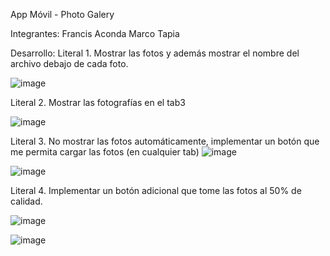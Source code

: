 App Móvil - Photo Galery

Integrantes: 
Francis Aconda
Marco Tapia

Desarrollo: 
Literal 1. Mostrar las fotos y además mostrar el nombre del archivo debajo de cada foto.

![image](https://github.com/user-attachments/assets/610179e2-1836-4f86-81d4-98a16e9c7144)

Literal 2. Mostrar las fotografías en el tab3

![image](https://github.com/user-attachments/assets/66d77ca6-9bac-424a-829d-3c54455b0485)

Literal 3.  No mostrar las fotos automáticamente, implementar un botón que me permita cargar las fotos (en cualquier tab)
![image](https://github.com/user-attachments/assets/546156e6-13fd-46e1-b3a6-404de2040409)

![image](https://github.com/user-attachments/assets/ca6663e9-68e4-485f-914d-767261cbffbb)



Literal 4. Implementar un botón adicional que tome las fotos al 50% de calidad.

![image](https://github.com/user-attachments/assets/89801aa4-689e-4882-a048-96e8defe107a)

![image](https://github.com/user-attachments/assets/6f8f654b-c326-4cb6-b211-0737a92e6192)
